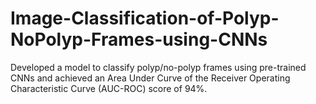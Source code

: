 # Image-Classification-of-Polyp-NoPolyp-Frames-using-CNNs
Developed a model to classify polyp/no-polyp frames using pre-trained CNNs and achieved an Area Under Curve of the Receiver Operating Characteristic Curve (AUC-ROC) score of 94%.
